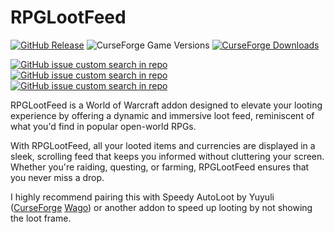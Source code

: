 # RPGLootFeed

[![GitHub Release](https://img.shields.io/github/v/release/McTalian/RPGLootFeed?style=for-the-badge)](https://github.com/Mctalian/RPGLootFeed/releases/latest) ![CurseForge Game Versions](https://img.shields.io/curseforge/game-versions/1082791?style=for-the-badge&logo=battledotnet) [![CurseForge Downloads](https://img.shields.io/curseforge/dt/1082791?style=for-the-badge&logo=curseforge&label=Downloads)](https://www.curseforge.com/wow/addons/rpglootfeed)

[![GitHub issue custom search in repo](https://img.shields.io/github/issues-search/McTalian/RPGLootFeed?query=is%3Aissue%20is%3Aopen%20-label%3Ai18n&style=for-the-badge&label=Open%20Tickets)](https://github.com/Mctalian/RPGLootFeed/issues?q=is%3Aissue+is%3Aopen+-label%3Ai18n) [![GitHub issue custom search in repo](https://img.shields.io/github/issues-search/McTalian/RPGLootFeed?query=is%3Aissue%20is%3Aopen%20-label%3Ai18n%20label%3Abug&style=for-the-badge&label=Known%20Bugs&color=red)](https://github.com/Mctalian/RPGLootFeed/issues?q=is%3Aissue+is%3Aopen+-label%3Ai18n+label%3Abug) [![GitHub issue custom search in repo](https://img.shields.io/github/issues-search/McTalian/RPGLootFeed?query=is%3Aissue%20is%3Aopen%20label%3Ai18n%20&style=for-the-badge&label=Locales%20Need%20Translation&color=orange)](https://github.com/Mctalian/RPGLootFeed/issues?q=is%3Aissue+is%3Aopen+label%3Ai18n)

RPGLootFeed is a World of Warcraft addon designed to elevate your looting experience by offering a dynamic and immersive loot feed, reminiscent of what you'd find in popular open-world RPGs.

With RPGLootFeed, all your looted items and currencies are displayed in a sleek, scrolling feed that keeps you informed without cluttering your screen. Whether you're raiding, questing, or farming, RPGLootFeed ensures that you never miss a drop.

I highly recommend pairing this with Speedy AutoLoot by Yuyuli ([CurseForge](https://www.curseforge.com/wow/addons/speedyautoloot) [Wago](https://addons.wago.io/addons/speedy-autoloot)) or another addon to speed up looting by not showing the loot frame.
